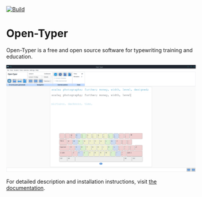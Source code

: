 [![Build](https://github.com/Open-Typer/Open-Typer/actions/workflows/build.yml/badge.svg?branch=master)](https://github.com/Open-Typer/Open-Typer/actions/workflows/build.yml)

# Open-Typer
Open-Typer is a free and open source software for typewriting training and education.

![Open-Typer screenshot](https://raw.githubusercontent.com/Open-Typer/Open-Typer/master/docs-data/res/images/main/main_window_light.png)

For detailed description and installation instructions, visit [the documentation](https://open-typer.github.io/docs).
